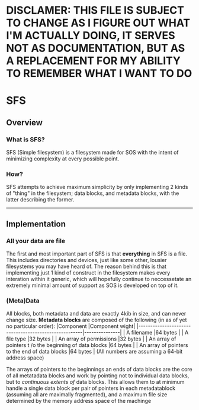 # DISCLAMER: THIS FILE IS SUBJECT TO CHANGE AS I FIGURE OUT WHAT I'M ACTUALLY DOING, IT SERVES NOT AS DOCUMENTATION, BUT AS A REPLACEMENT FOR MY ABILITY TO REMEMBER WHAT I WANT TO DO

# SFS
## Overview
### What is SFS?
SFS (Simple filesystem) is a filesystem made for SOS with the intent of minimizing complexity at every possible point.
### How?
SFS attempts to achieve maximum simplicity by only implementing 2 kinds of "thing" in the filesystem; data blocks, and metadata blocks, with the latter describing the former.

---

## Implementation
### All your data are file
The first and most important part of SFS is that **everything** in SFS is a file. This includes directories and devices, just like some other, lousier filesystems you may have heard of. The reason behind this is that implementing just 1 kind of construct in the filesystem makes every interation within it generic, which will hopefully continue to neccessetate an extremely minimal amount of support as SOS is developed on top of it.
### (Meta)Data 
All blocks, both metadata and data are exactly 4kib in size, and can never change size.
**Metadata blocks** are composed of the following (in as of yet no particular order):
|Component                                             |Component wight|
|------------------------------------------------------|---------------|
| A filename                                           |64 bytes       |
| A file type                                          |32 bytes       |
| An array of permissions                              |32 bytes       |
| An array of pointers t /o the beginning of data blocks |64 bytes       |
| An array of pointers to the end of data blocks       |64 bytes       |
(All numbers are assuming a 64-bit address space)

The arrays of pointers to the beginnings an ends of data blocks are the core of all metatadata blocks and work by pointing not to individual data blocks, but to *continuous extents of*  data blocks. This allows them to at minimum handle a single data block per pair of pointers in each metadatablock (assuming all are maximally fragmented), and a maximum file size determined by the memory address space of the machinge
